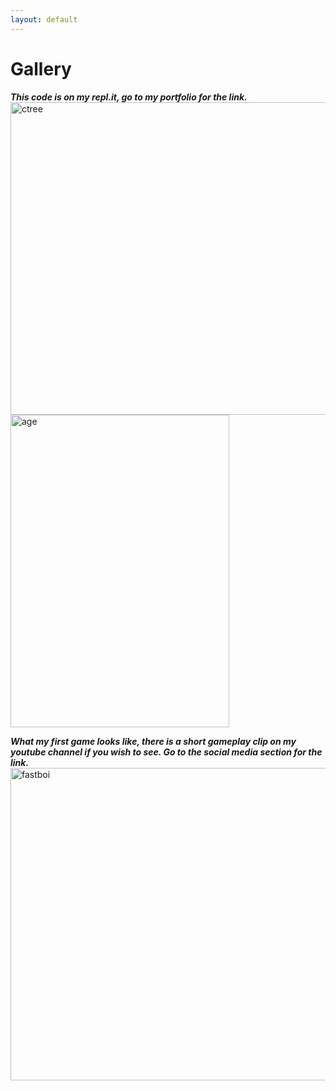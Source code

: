 ```yaml
---
layout: default
---
```



# Gallery

***This code is on my repl.it, go to my portfolio for the link.***
<img src="https://user-images.githubusercontent.com/59654263/73373712-f9bfdf00-42b0-11ea-943a-5f30bd0c5f21.png" width="800" height="500" alt="ctree"><br>
<img src="https://user-images.githubusercontent.com/59654263/73374577-58d22380-42b2-11ea-9b1e-bdbbf112cfbc.png" width="350" height="500" alt="age"><br>

***What my first game looks like, there is a short gameplay clip on my youtube channel if you wish to see. Go to the social media section for the link.***
<img src="https://user-images.githubusercontent.com/59654263/73374038-7b177180-42b1-11ea-8f68-dfc3cb665372.png" width="800" height="500" alt="fastboi"><br>
